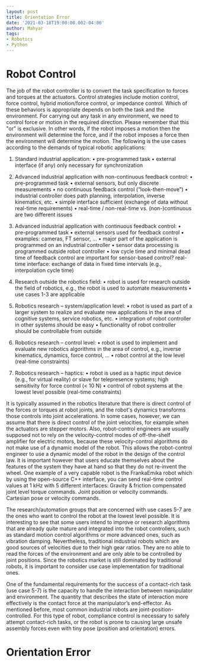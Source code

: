 ```yaml
---
layout: post
title: Orientation Error
date: '2021-03-18T19:00:00.002-04:00'
author: Mahyar
tags:
- Robotics
- Python
---
```

# Robot Control
The job of the robot controller is to convert the task specification to forces and torques at the actuators. Control strategies include motion control, force control, hybrid motion/force control, or impedance control. Which of these behaviors is appropriate depends on both the task and the environment. For carrying out any task in any environment, we need to control force or motion in the required direction. Please remember that this "or" is exclusive. In other words, if the robot imposes a motion then the environment will determine the force, and if the robot imposes a force then the environment will determine the motion. The following is the use cases according to the demands of typical robotic applications: 

1) Standard industrial application: 
• pre-programmed task 
• external interface (if any) only necessary for synchronization

2) Advanced industrial application with non-continuous feedback control: 
• pre-programmed task 
• external sensors, but only discrete measurements 
• no continuous feedback control (“look-then-move”) 
• industrial controller does path planning, interpolation, inverse kinematics, etc.
• simple interface sufficient (exchange of data without real-time requirements)
• real-time / non-real-time vs. (non-)continuous are two different issues

3) Advanced industrial application with continuous feedback control: 
• pre-programmed task 
• external sensors used for feedback control 
• examples: cameras, FT sensor, … 
• major part of the application is programmed on an industrial controller
• sensor data processing is programmed outside robot controller
• low cycle time and minimal dead time of feedback control are important for sensor-based control? real-time interface: exchange of data in fixed time intervals (e.g., interpolation cycle time)

4) Research outside the robotics field: 
• robot is used for research outside the field of robotics, e.g., the robot is used to automate measurements 
• use cases 1-3 are applicable

5) Robotics research – system/application level: 
• robot is used as part of a larger system to realize and evaluate new applications in the area of cognitive systems, service robotics, etc.
• integration of robot controller in other systems should be easy
• functionality of robot controller should be controllable from outside

6) Robotics research – control level: 
• robot is used to implement and evaluate new robotics algorithms in the area of control, e.g., inverse kinematics, dynamics, force control, …
• robot control at the low level (real-time constraints)

7) Robotics research – haptics: 
• robot is used as a haptic input device (e.g., for virtual reality) or slave for telepresence systems; high sensitivity for force control (< 10 N)
• control of robot systems at the lowest level possible (real-time constraints)

It is typically assumed in the robotics literature that there is direct control of the forces or torques at robot joints, and the robot's dynamics transforms those controls into joint accelerations. In some cases, however, we can assume that there is direct control of the joint velocities, for example when the actuators are stepper motors.  Also, robot-control engineers are usually supposed not to rely on the velocity-control modes of off-the-shelf amplifier for electric motors, because these velocity-control algorithms do not make use of a dynamic model of the robot. This allows the robot-control engineer to use a dynamic model of the robot in the design of the control law. It is important however that users educate themselves about the features of the system they have at hand so that they do not re-invent the wheel. One example of a very capable robot is the FrankaEmika robot which by using the open-source C++ interface, you can send real-time control values at 1 kHz with 5 different interfaces:
Gravity & friction compensated joint level torque commands.
Joint position or velocity commands.
Cartesian pose or velocity commands.

The research/automation groups that are concerned with use cases 5-7 are the ones who want to control the robot at the lowest level possible. It is interesting to see that some users intend to improve or research algorithms that are already quite mature and integrated into the robot controllers, such as standard motion control algorithms or more advanced ones, such as vibration damping. Nevertheless, traditional industrial robots which are good sources of velocities due to their high gear ratios. They are no able to read the forces of the environment and are only able to be controlled by joint positions. Since the robotics market is still dominated by traditional robots, it is important to consider use case implementation for traditional ones.

One of the fundamental requirements for the success of a contact-rich task (use case 5-7) is the capacity to handle the interaction between manipulator and environment. The quantity that describes the state of interaction more effectively is the contact force at the manipulator’s end-effector. As mentioned before, most common industrial robots are joint-position-controlled. For this type of robot, compliance control is necessary to safely attempt contact-rich tasks, or the robot is prone to causing large unsafe assembly forces even with tiny pose (position and orientation) errors.

# Orientation Error

